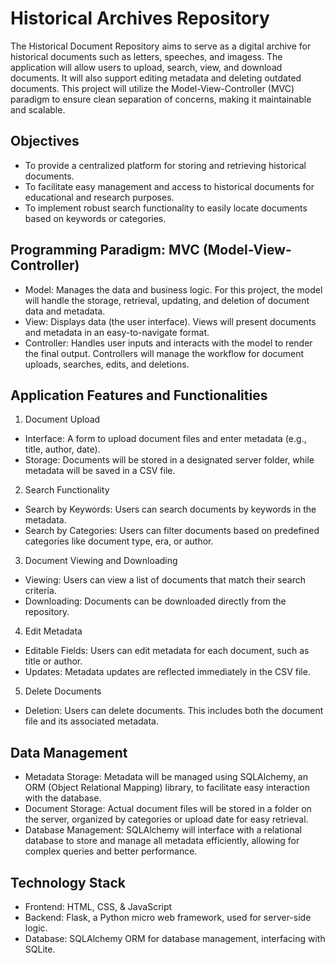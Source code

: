 # Historical Archives Repository


The Historical Document Repository aims to serve as a digital archive for historical documents such as letters, speeches, and imagess. The application will allow users to upload, search, view, and download documents. It will also support editing metadata and deleting outdated documents. This project will utilize the Model-View-Controller (MVC) paradigm to ensure clean separation of concerns, making it maintainable and scalable.

## Objectives
-	To provide a centralized platform for storing and retrieving historical documents.
-	To facilitate easy management and access to historical documents for educational and research purposes.
-	To implement robust search functionality to easily locate documents based on keywords or categories.


## Programming Paradigm: MVC (Model-View-Controller)
-	Model: Manages the data and business logic. For this project, the model will handle the storage, retrieval, updating, and deletion of document data and metadata.
-	View: Displays data (the user interface). Views will present documents and metadata in an easy-to-navigate format.
-	Controller: Handles user inputs and interacts with the model to render the final output. Controllers will manage the workflow for document uploads, searches, edits, and deletions.


## Application Features and Functionalities

1) Document Upload
-	Interface: A form to upload document files and enter metadata (e.g., title, author, date).
-	Storage: Documents will be stored in a designated server folder, while metadata will be saved in a CSV file.

2) Search Functionality
-	Search by Keywords: Users can search documents by keywords in the metadata.
-	Search by Categories: Users can filter documents based on predefined categories like document type, era, or author.

3) Document Viewing and Downloading
-	Viewing: Users can view a list of documents that match their search criteria.
-	Downloading: Documents can be downloaded directly from the repository.

4) Edit Metadata
-	Editable Fields: Users can edit metadata for each document, such as title or author.
-	Updates: Metadata updates are reflected immediately in the CSV file.

5) Delete Documents
-	Deletion: Users can delete documents. This includes both the document file and its associated metadata.


## Data Management
-	Metadata Storage: Metadata will be managed using SQLAlchemy, an ORM (Object Relational Mapping) library, to facilitate easy interaction with the database.
-	Document Storage: Actual document files will be stored in a folder on the server, organized by categories or upload date for easy retrieval.
-	Database Management: SQLAlchemy will interface with a relational database to store and manage all metadata efficiently, allowing for complex queries and better performance.


## Technology Stack
-	Frontend: HTML, CSS, & JavaScript
-	Backend: Flask, a Python micro web framework, used for server-side logic. 
-	Database: SQLAlchemy ORM for database management, interfacing with SQLite.
